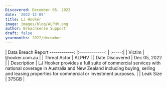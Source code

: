 ```yaml
---
Discovered: December 05, 2022
date: '2022-12-05'
title: LJ Hooker
image: images/blog/ALPHV.png
author: Breachsense Support
draft: false
yearmonths: 2022/december
---
```



| Data Breach Report
------------:     |:-------------:    | :-----:|
| Victim      | ljhooker.com.au      | 
| Threat Actor      | ALPHV      | 
| Date Discovered      | Dec 05, 2022      | 
| Description      | LJ Hooker provides a full suite of commercial services with national coverage in Australia and New Zealand including buying, selling and leasing properties for commercial or investment purposes.      | 
| Leak Size      | 375GB      | 

